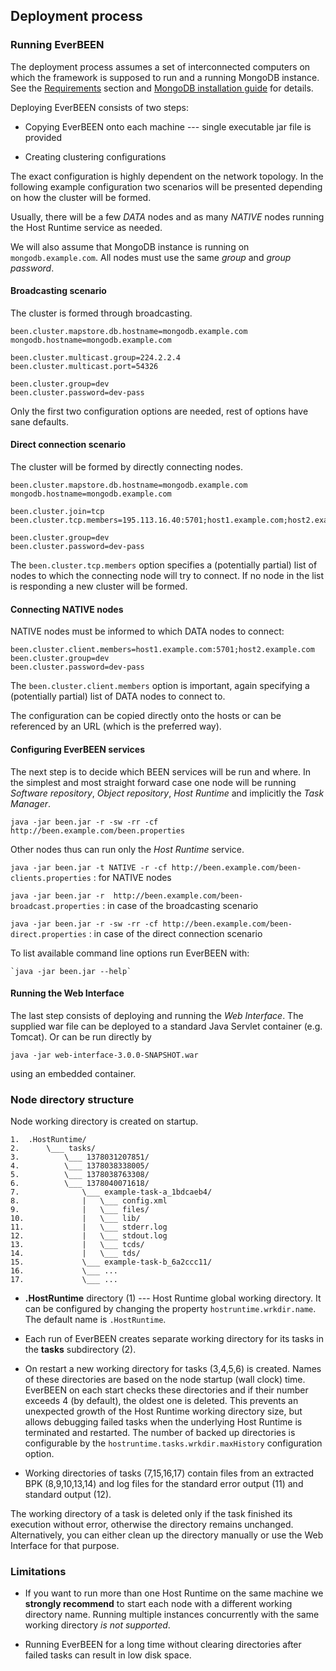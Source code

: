 ## Deployment process

### Running EverBEEN

The deployment process assumes a set of interconnected computers on which the framework is supposed to run and a running MongoDB instance. See the [Requirements](#user.requirements) section and [MongoDB installation guide](http://docs.mongodb.org/manual/installation/) for details.

Deploying EverBEEN consists of two steps:

* Copying EverBEEN onto each machine --- single executable jar file is provided

* Creating clustering configurations

The exact configuration is highly dependent on the network topology. In the following example configuration two scenarios will be presented depending on how the cluster will be formed.

Usually, there will be a few *DATA* nodes and as many *NATIVE* nodes running the Host Runtime service as needed. 

We will also assume that MongoDB instance is running on `mongodb.example.com`. All nodes must use the same *group* and *group password*.

#### Broadcasting scenario

The cluster is formed through broadcasting.

	been.cluster.mapstore.db.hostname=mongodb.example.com
	mongodb.hostname=mongodb.example.com
	
	been.cluster.multicast.group=224.2.2.4
	been.cluster.multicast.port=54326
	
	been.cluster.group=dev
	been.cluster.password=dev-pass

Only the first two configuration options are needed, rest of options have sane defaults.

#### Direct connection scenario

The cluster will be formed by directly connecting nodes.

	been.cluster.mapstore.db.hostname=mongodb.example.com
	mongodb.hostname=mongodb.example.com

	been.cluster.join=tcp
	been.cluster.tcp.members=195.113.16.40:5701;host1.example.com;host2.example.com

	been.cluster.group=dev
	been.cluster.password=dev-pass

The `been.cluster.tcp.members` option specifies a (potentially partial) list of nodes to which the connecting node will try to connect. If no node in the list is responding a new cluster will be formed.

#### Connecting NATIVE nodes

NATIVE nodes must be informed to which DATA nodes to connect:

	been.cluster.client.members=host1.example.com:5701;host2.example.com
	been.cluster.group=dev
	been.cluster.password=dev-pass
 
The `been.cluster.client.members` option is important, again specifying a (potentially partial) list of DATA nodes to connect to. 

The configuration can be copied directly onto the hosts or can be referenced by an URL (which is the preferred way).

#### Configuring EverBEEN services

The next step is to decide which BEEN services will be run and where. In the simplest and most straight forward case one node will be running *Software repository*, *Object repository*, *Host Runtime* and implicitly the *Task Manager*.

`java -jar been.jar -r -sw -rr -cf http://been.example.com/been.properties`

Other nodes thus can run only the *Host Runtime* service.

`java -jar been.jar -t NATIVE -r -cf http://been.example.com/been-clients.properties`
:	for NATIVE nodes

`java -jar been.jar -r  http://been.example.com/been-broadcast.properties`
:	in case of the broadcasting scenario

`java -jar been.jar -r -sw -rr -cf http://been.example.com/been-direct.properties`
:	in case of the direct connection scenario

To list available command line options run EverBEEN with:

	`java -jar been.jar --help`

#### Running the Web Interface

The last step consists of deploying and running the *Web Interface*. The supplied war file can be deployed to a standard Java Servlet container (e.g. Tomcat). Or can be run directly by

`java -jar web-interface-3.0.0-SNAPSHOT.war`

using an embedded container.

### Node directory structure
Node working directory is created on startup. 
       
    1.  .HostRuntime/
    2.      \___ tasks/
    3.          \___ 1378031207851/
    4.          \___ 1378038338005/
    5.          \___ 1378038763308/
    6.          \___ 1378040071618/
    7.              \___ example-task-a_1bdcaeb4/
    8.              |   \___ config.xml
    9.              |   \___ files/
    10.             |   \___ lib/
    11.             |   \___ stderr.log
    12.             |   \___ stdout.log
    13.             |   \___ tcds/
    14.             |   \___ tds/
    15.             \___ example-task-b_6a2ccc11/
    16.             \___ ...
    17.             \___ ...
                
* **.HostRuntime** directory (1) --- Host Runtime global working directory. It can be configured by changing the property `hostruntime.wrkdir.name`. The default name is `.HostRuntime`.

* Each run of EverBEEN creates separate working directory for its tasks in the **tasks** subdirectory (2).

* On restart a new working directory for tasks (3,4,5,6) is created. Names of these directories are based on the node startup (wall clock) time. EverBEEN on each start checks these directories and if their number exceeds 4 (by default), the oldest one is deleted. This prevents an unexpected growth of the Host Runtime working directory size, but allows debugging failed tasks when the underlying Host Runtime is terminated and restarted. The number of backed up directories is configurable by the `hostruntime.tasks.wrkdir.maxHistory` configuration option.

* Working directories of tasks (7,15,16,17) contain files from an extracted BPK (8,9,10,13,14) and log files for the standard error output (11) and standard output (12).

The working directory of a task is deleted only if the task finished its execution without error, otherwise the directory remains unchanged. Alternatively, you can either clean up the directory manually or use the Web Interface for that purpose.

### Limitations

* If you want to run more than one Host Runtime on the same machine we **strongly recommend** to start each node with a different working directory name. Running multiple instances concurrently with the same working directory *is not supported*.

* Running EverBEEN for a long time without clearing directories after failed tasks can result in low disk space. 
